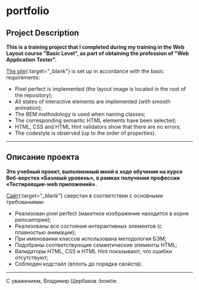 # portfolio

## Project Description
**This is a training project that I completed during my training in the Web Layout course "Basic Level", as part of obtaining the profession of "Web Application Tester".**

[The site](https://inginiar.github.io/portfolio/){:target="_blank"} is set up in accordance with the basic requirements:
* Pixel perfect is implemented (the layout image is located in the root of the repository);
* All states of interactive elements are implemented (with smooth animation);
* The BEM methodology is used when naming classes;
* The corresponding semantic HTML elements have been selected;
* HTML, CSS and HTML Hint validators show that there are no errors;
* The codestyle is observed (up to the order of properties).
___

## Описание проекта
**Это учебный проект, выполненный мной в ходе обучения на курсе Веб-верстка «Базовый уровень», в рамках получения профессии «Тестировщик-web приложений».**

 [Сайт](https://inginiar.github.io/portfolio/){:target="_blank"} сверстан в соответствии с основными требованиями: 
* Реализован pixel perfect (макетное изображение находится в корне репозитория); 
* Реализованы все состояния интерактивных элементов (с плавностью анимации); 
* При именовании классов использована методология БЭМ;
* Подобраны соответствующие семантические элементы HTML;
* Валидаторы HTML, CSS и HTML Hint показывают, что ошибки отсутствуют; 
* Соблюден кодстайл (вплоть до порядка свойств).

___

С уважением,
Владимир Щербаков
:bowtie:
